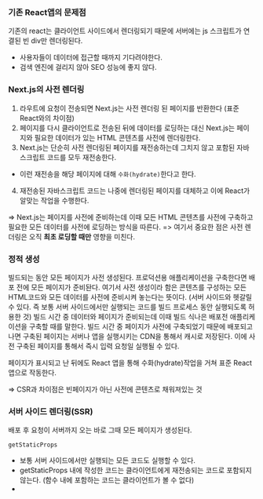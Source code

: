 
### 기존 React앱의 문제점
기존의 react는 클라이언트 사이드에서 렌더링되기 때문에 서버에는 js 스크립트가 연결된 빈 div만 렌더링된다.
- 사용자들이 데이터에 접근할 때까지 기다려야한다. 
- 검색 엔진에 걸리지 않아 SEO 성능에 좋지 않다.

### Next.js의 사전 렌더링
1. 라우트에 요청이 전송되면 Next.js는 사전 렌더링 된 페이지를 반환한다 (표준 React와의 차이점)
2. 페이지를 다시 클라이언트로 전송된 뒤에 데이터를 로딩하는 대신 Next.js는 페이지와 필요한 데이터가 있는 HTML 콘텐츠를 사전에 렌더링한다.
3. Next.js는 단순히 사전 렌더링된 페이지를 재전송하는데 그치지 않고 포함된 자바스크립트 코드를 모두 재전송한다.
  - 이런 재전송을 해당 페이지에 대해 `수화(hydrate)`한다고 한다.
4. 재전송된 자바스크립트 코드는 나중에 렌더링된 페이지를 대체하고 이에 React가 알맞는 작업을 수행한다.

=> Next.js는 페이지를 사전에 준비하는데 이때 모든 HTML 콘텐츠를 사전에 구축하고 필요한 모든 데이터를 사전에 로딩하는 방식을 따른다.
=> 여기서 중요한 점은 사전 렌더링은 오직 **최초 로딩할 때만**  영향을 미친다.

  ### 정적 생성
빌드되는 동안 모든 페이지가 사전 생성된다. 프로덕션용 애플리케이션을 구축한다면 배포 전에 모든 페이지가 준비돤다.
여기서 사전 생성이라 함은 콘텐츠를 구성하는 모든 HTML코드와 모든 데이터를 사전에 준비시켜 놓는다는 뜻이다. (서버 사이드와 헷갈릴 수 있다. 즉 보통 서버 사이드에서만 실행되는 코드를 빌드 프로세스 동안 실행되도록 허용한 것)
빌드 시간 중 데이터와 페이지가 준비되는데 이때 빌드 식나은 배포전 애플리케이션을 구축할 때를 말한다. 빌드 시간 중 페이지가 사전에 구축되었기 때문에 배포되고 나면 구축된 페이지는 서버나 앱을 실행시키는 CDN을 통해서 캐시로 저장된다. 이에 사전 구축된 페이지를 통해서 즉시 입력 요청일 실행될 수 있다. 

페이지가 표시되고 난 뒤에도 React 앱을 통해 수화(hydrate)작업을 거쳐 표준 React 앱으로 작동한다.

=> CSR과 차이점은 빈페이지가 아닌 사전에 콘텐츠로 채워져있는 것 

### 서버 사이드 렌더링(SSR)
배포 후 요청이 서버까지 오는 바로 그때 모든 페이지가 생성된다.


`getStaticProps`
- 보통 서버 사이드에서만 실행되는 모든 코드도 실행할 수 있다.
- getStaticProps 내에 작성한 코드는 클라이언트에게 재전송되는 코드로 포함되지 않는다. (함수 내에 포함하는 코드는 클라이언트가 볼 수 없다)
- 
